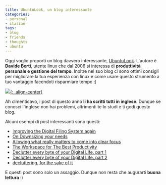 ```yaml
---
title: UbuntuLook, un blog interessante
categories:
- personal
- italian
tags:
- blog
- friends
- thoughts
- ubuntu
---
```

Oggi voglio proporti un blog davvero interessante,
[UbuntuLook](http://ubuntulook.blogspot.com). L'autore è **Davide Berti**,
utente linux che dal 2006 si interessa di **produttività personale e gestione
del tempo**. Inoltre nel suo blog ci sono ottimi consigli per migliorare la
tua esperienza con linux e come usare questo strumento a tuo vantaggio
facendoti risparmiare tempo :)  
  
[![]({{site.url}}/images/personal_productivity.jpg){: .align-center}]({{site.url}}/images/personal_productivity.jpg)

Ah dimenticavo, i post di questo anno **li ha scritti tutti in inglese**.
Dunque se conosci l'inglese non hai problemi, altrimenti te lo studi e ti godi
questo blog.  
  
Alcuni esempi di post interessanti sono questi:

  * [Improving the Digital Filing System again](http://ubuntulook.blogspot.com/2010/09/improving-digital-filing-system-again.html)
  * [On Downsizing your needs](http://ubuntulook.blogspot.com/2010/09/on-downsizing-your-needs.html)
  * [Allowing what really matters to come into clear focus](http://ubuntulook.blogspot.com/2010/08/allowing-what-really-matters-to-come.html)
  * [The Workspace for The Best Productivity](http://ubuntulook.blogspot.com/2010/08/workspace-for-best-productivity.html)
  * [Declutter every byte of your Digital Life. part 1](http://ubuntulook.blogspot.com/2010/07/declutter-every-byte-of-your-digital.html)
  * [Declutter every byte of your Digital Life. part 2](http://ubuntulook.blogspot.com/2010/08/declutter-every-byte-of-your-digital.html)
  * [decluttering, for the sake of it](http://ubuntulook.blogspot.com/2010/07/decluttering-for-sake-of-it.html)
  
E questi post sono solo un assaggio. Dunque non resta che augurarti **buona
lettura** :)
